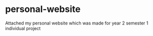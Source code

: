 # personal-website
Attached my personal website which was made for year 2 semester 1 individual project
